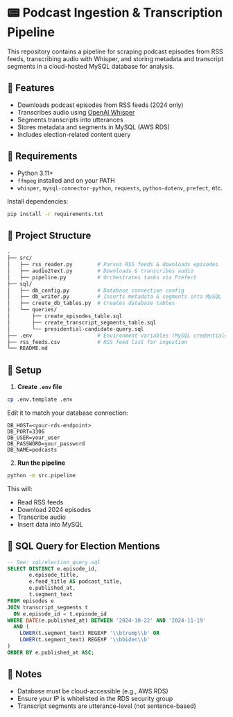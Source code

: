 # 📟 Podcast Ingestion & Transcription Pipeline

This repository contains a pipeline for scraping podcast episodes from RSS feeds, transcribing audio with Whisper, and storing metadata and transcript segments in a cloud-hosted MySQL database for analysis.

## 🚀 Features

* Downloads podcast episodes from RSS feeds (2024 only)
* Transcribes audio using [OpenAI Whisper](https://github.com/openai/whisper)
* Segments transcripts into utterances
* Stores metadata and segments in MySQL (AWS RDS)
* Includes election-related content query

## 💠 Requirements

* Python 3.11+
* `ffmpeg` installed and on your PATH
* `whisper`, `mysql-connector-python`, `requests`, `python-dotenv`, `prefect`, etc.

Install dependencies:

```bash
pip install -r requirements.txt
```

## 📁 Project Structure

```bash
.
├── src/
│   ├── rss_reader.py        # Parses RSS feeds & downloads episodes
│   ├── audio2text.py        # Downloads & transcribes audio
│   ├── pipeline.py          # Orchestrates tasks via Prefect
├── sql/
│   ├── db_config.py         # Database connection config
│   ├── db_writer.py         # Inserts metadata & segments into MySQL
│   ├── create_db_tables.py  # Creates database tables
│   └── queries/
│       ├── create_episodes_table.sql
│       ├── create_transcript_segments_table.sql
│       └── presidential-candidate-query.sql
├── .env                     # Environment variables (MySQL credentials)
├── rss_feeds.csv            # RSS feed list for ingestion
└── README.md
```

## 🔧 Setup

1. **Create `.env` file**

```bash
cp .env.template .env
```

Edit it to match your database connection:

```dotenv
DB_HOST=<your-rds-endpoint>
DB_PORT=3306
DB_USER=your_user
DB_PASSWORD=your_password
DB_NAME=podcasts
```

2. **Run the pipeline**

```bash
python -m src.pipeline
```

This will:

* Read RSS feeds
* Download 2024 episodes
* Transcribe audio
* Insert data into MySQL

## 📓 SQL Query for Election Mentions

```sql
-- See: sql/election_query.sql
SELECT DISTINCT e.episode_id,
       e.episode_title,
       e.feed_title AS podcast_title,
       e.published_at,
       t.segment_text
FROM episodes e
JOIN transcript_segments t
  ON e.episode_id = t.episode_id
WHERE DATE(e.published_at) BETWEEN '2024-10-22' AND '2024-11-19'
  AND (
    LOWER(t.segment_text) REGEXP '\\btrump\\b' OR
    LOWER(t.segment_text) REGEXP '\\bbiden\\b'
)
ORDER BY e.published_at ASC;
```

## 📝 Notes

* Database must be cloud-accessible (e.g., AWS RDS)
* Ensure your IP is whitelisted in the RDS security group
* Transcript segments are utterance-level (not sentence-based)

<!-- ## 📜 License

MIT -->
